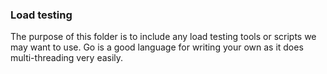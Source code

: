 ### Load testing

The purpose of this folder is to include any load testing tools or scripts we may want to use. Go is a good language
for writing your own as it does multi-threading very easily.
